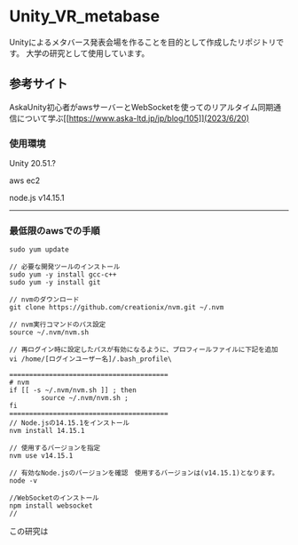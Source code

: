 # Unity_VR_metabase
Unityによるメタバース発表会場を作ることを目的として作成したリポジトリです。
大学の研究として使用しています。

## 参考サイト
AskaUnity初心者がawsサーバーとWebSocketを使ってのリアルタイム同期通信について学ぶ[[https://www.aska-ltd.jp/jp/blog/105]](2023/6/20)

### 使用環境

Unity 20.51.?

aws ec2

node.js v14.15.1

---

### 最低限のawsでの手順
```
sudo yum update

// 必要な開発ツールのインストール
sudo yum -y install gcc-c++
sudo yum -y install git

// nvmのダウンロード
git clone https://github.com/creationix/nvm.git ~/.nvm

// nvm実行コマンドのパス設定
source ~/.nvm/nvm.sh

// 再ログイン時に設定したパスが有効になるように、プロフィールファイルに下記を追加
vi /home/[ログインユーザー名]/.bash_profile\

========================================
# nvm
if [[ -s ~/.nvm/nvm.sh ]] ; then
        source ~/.nvm/nvm.sh ;
fi
========================================
// Node.jsの14.15.1をインストール
nvm install 14.15.1

// 使用するバージョンを指定
nvm use v14.15.1

// 有効なNode.jsのバージョンを確認　使用するバージョンは(v14.15.1)となります。
node -v

//WebSocketのインストール
npm install websocket
//
```
この研究は
